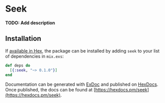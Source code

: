 # Seek

**TODO: Add description**

## Installation

If [available in Hex](https://hex.pm/docs/publish), the package can be installed
by adding `seek` to your list of dependencies in `mix.exs`:

```elixir
def deps do
  [{:seek, "~> 0.1.0"}]
end
```

Documentation can be generated with [ExDoc](https://github.com/elixir-lang/ex_doc)
and published on [HexDocs](https://hexdocs.pm). Once published, the docs can
be found at [https://hexdocs.pm/seek](https://hexdocs.pm/seek).

